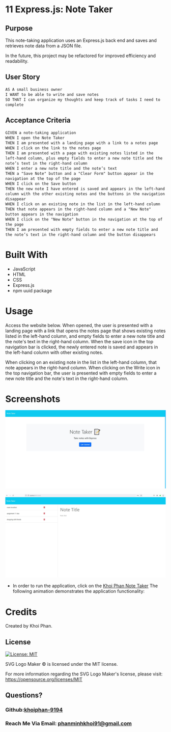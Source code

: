 # 11 Express.js: Note Taker

## Purpose

This note-taking application uses an Express.js back end and saves and retrieves note data from a JSON file.

In the future, this project may be refactored for improved efficiency and readability.

## User Story

```
AS A small business owner
I WANT to be able to write and save notes
SO THAT I can organize my thoughts and keep track of tasks I need to complete
```

## Acceptance Criteria

```
GIVEN a note-taking application
WHEN I open the Note Taker
THEN I am presented with a landing page with a link to a notes page
WHEN I click on the link to the notes page
THEN I am presented with a page with existing notes listed in the left-hand column, plus empty fields to enter a new note title and the note’s text in the right-hand column
WHEN I enter a new note title and the note’s text
THEN a "Save Note" button and a "Clear Form" button appear in the navigation at the top of the page
WHEN I click on the Save button
THEN the new note I have entered is saved and appears in the left-hand column with the other existing notes and the buttons in the navigation disappear
WHEN I click on an existing note in the list in the left-hand column
THEN that note appears in the right-hand column and a "New Note" button appears in the navigation
WHEN I click on the "New Note" button in the navigation at the top of the page
THEN I am presented with empty fields to enter a new note title and the note’s text in the right-hand column and the button disappears
```

# Built With
* JavaScript
* HTML
* CSS
* Express.js
* npm uuid package

# Usage
Access the website below. When opened, the user is presented with a landing page with a link that opens the notes page that shows existing notes listed in the left-hand column, and empty fields to enter a new note title and the note's text in the right-hand column. When the save icon in the top navigation bar is clicked, the newly entered note is saved and appears in the left-hand column with other existing notes.

When clicking on an existing note in the list in the left-hand column, that note appears in the right-hand column. When clicking on the Write icon in the top navigation bar, the user is presented with empty fields to enter a new note title and the note's text in the right-hand column.


# Screenshots

![Screenshot1.](./Assets/1.JPG)

![Screenshot2.](./Assets/2.JPG)


* In order to run the application, click on the [Khoi Phan Note Taker](https://noke-taker-17f4af4bd0c0.herokuapp.com/)
The following animation demonstrates the application functionality:

# Credits
Created by Khoi Phan.


## License
[![License: MIT](https://img.shields.io/badge/license-MIT-red)](https://opensource.org/licenses/MIT)

SVG Logo Maker © is licensed under the MIT license.  

For more information regarding the SVG Logo Maker's license, please visit: 
https://opensource.org/licenses/MIT

  
## Questions?
  
### Github:[khoiphan-9194](https://github.com/khoiphan-9194)
  
### Reach Me Via Email: phanminhkhoi91@gmail.com
